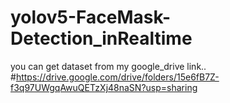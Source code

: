 # yolov5-FaceMask-Detection_inRealtime

you can get dataset from my google_drive link.. #https://drive.google.com/drive/folders/15e6fB7Z-f3q97UWgqAwuQETzXj48naSN?usp=sharing
